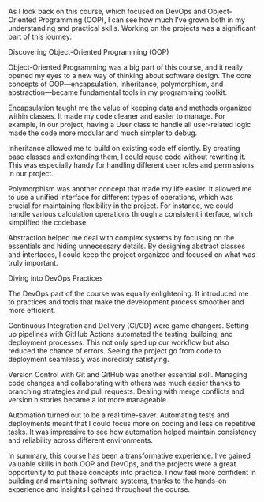 As I look back on this course, which focused on DevOps and Object-Oriented Programming (OOP), I can see how much I’ve grown both in my understanding and practical skills. Working on the projects was a significant part of this journey.

Discovering Object-Oriented Programming (OOP)

Object-Oriented Programming was a big part of this course, and it really opened my eyes to a new way of thinking about software design. The core concepts of OOP—encapsulation, inheritance, polymorphism, and abstraction—became fundamental tools in my programming toolkit.

Encapsulation taught me the value of keeping data and methods organized within classes. It made my code cleaner and easier to manage. For example, in our project, having a User class to handle all user-related logic made the code more modular and much simpler to debug.

Inheritance allowed me to build on existing code efficiently. By creating base classes and extending them, I could reuse code without rewriting it. This was especially handy for handling different user roles and permissions in our project.

Polymorphism was another concept that made my life easier. It allowed me to use a unified interface for different types of operations, which was crucial for maintaining flexibility in the project. For instance, we could handle various calculation operations through a consistent interface, which simplified the codebase.

Abstraction helped me deal with complex systems by focusing on the essentials and hiding unnecessary details. By designing abstract classes and interfaces, I could keep the project organized and focused on what was truly important.

Diving into DevOps Practices

The DevOps part of the course was equally enlightening. It introduced me to practices and tools that make the development process smoother and more efficient.

Continuous Integration and Delivery (CI/CD) were game changers. Setting up pipelines with GitHub Actions automated the testing, building, and deployment processes. This not only sped up our workflow but also reduced the chance of errors. Seeing the project go from code to deployment seamlessly was incredibly satisfying.

Version Control with Git and GitHub was another essential skill. Managing code changes and collaborating with others was much easier thanks to branching strategies and pull requests. Dealing with merge conflicts and version histories became a lot more manageable.

Automation turned out to be a real time-saver. Automating tests and deployments meant that I could focus more on coding and less on repetitive tasks. It was impressive to see how automation helped maintain consistency and reliability across different environments.

In summary, this course has been a transformative experience. I’ve gained valuable skills in both OOP and DevOps, and the projects were a great opportunity to put these concepts into practice. I now feel more confident in building and maintaining software systems, thanks to the hands-on experience and insights I gained throughout the course.
